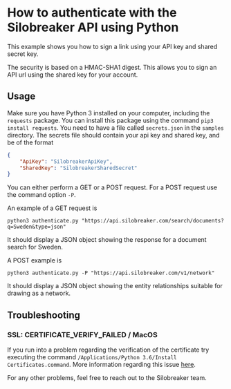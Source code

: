 # How to authenticate with the Silobreaker API using Python

This example shows you how to sign a link using your API key and shared secret key.

The security is based on a HMAC-SHA1 digest. This allows you to sign an API url using the shared key for your account.

## Usage

Make sure you have Python 3 installed on your computer, including the `requests` package. You can install this package using the command `pip3 install requests`. 
You need to have a file called `secrets.json` in the `samples` directory. The secrets file should contain your api key and shared key, and be of the format

```json
{
    "ApiKey": "SilobreakerApiKey",
    "SharedKey": "SilobreakerSharedSecret"
}
```

You can either perform a GET or a POST request. For a POST request use the command option `-P`.

An example of a GET request is

```
python3 authenticate.py "https://api.silobreaker.com/search/documents?q=Sweden&type=json"
```

It should display a JSON object showing the response for a document search for Sweden.

A POST example is 

```
python3 authenticate.py -P "https://api.silobreaker.com/v1/network"
```

It should display a JSON object showing the entity relationships suitable for drawing as a network.

## Troubleshooting

### SSL: CERTIFICATE_VERIFY_FAILED / MacOS
If you run into a problem regarding the verification of the certificate try executing the command `/Applications/Python 3.6/Install Certificates.command`. More information regarding this issue [here](https://stackoverflow.com/questions/41691327/ssl-sslerror-ssl-certificate-verify-failed-certificate-verify-failed-ssl-c/41692664).

For any other problems, feel free to reach out to the Silobreaker team.